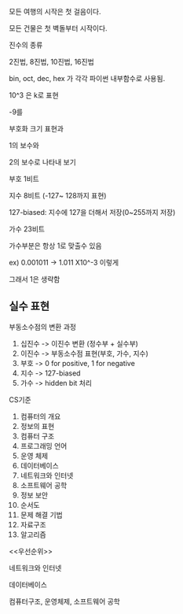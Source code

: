 

모든 여행의 시작은 첫 걸음이다.

모든 건물은 첫 벽돌부터 시작이다.



진수의 종류

2진법, 8진법, 10진법, 16진법

bin, oct, dec, hex 가 각각 파이썬 내부함수로 사용됨.



10^3 은 k로 표현





-9를

부호화 크기 표현과

1의 보수와

2의 보수로 나타내 보기





부호 1비트



지수 8비트 (-127~ 128까지 표현)

127-biased: 지수에 127을 더해서 저장(0~255까지 저장)



가수 23비트

가수부분은 항상 1로 맞출수 있음

ex) 0.001011 -> 1.011 X10^-3 이렇게

그래서 1은 생략함



## 실수 표현

부동소수점의 변환 과정

1. 십진수 -> 이진수 변환 (정수부 + 실수부)
2. 이진수 -> 부동소수점 표현(부호, 가수, 지수)
3. 부호 -> 0 for positive, 1 for negative
4. 지수 -> 127-biased
5. 가수 -> hidden bit 처리



CS기준

1. 컴퓨터의 개요
2. 정보의 표현
3. 컴퓨터 구조
4. 프로그래밍 언어
5. 운영 체제
6. 데이터베이스
7. 네트워크와 인터넷
8. 소프트웨어 공학
9. 정보 보안
10. 순서도
11. 문제 해결 기법
12. 자료구조
13. 알고리즘





<<우선순위>>

네트워크와 인터넷

데이터베이스

컴퓨터구조, 운영체제, 소프트웨어 공학
